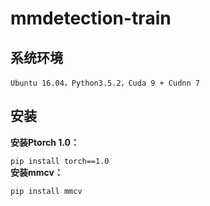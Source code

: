 # mmdetection-train
<h2>系统环境</h2>

`Ubuntu 16.04，Python3.5.2，Cuda 9 + Cudnn 7`<br>
<h2>安装</h2>
<strong>安装Ptorch 1.0：</strong><br>

`pip install torch==1.0`<br>
<strong>安装mmcv：</strong><br>

`pip install mmcv`<br>

